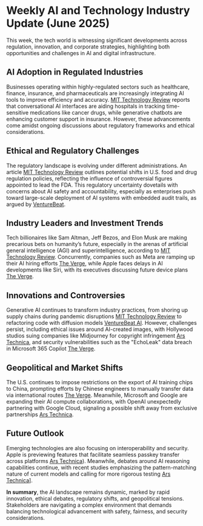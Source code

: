 # Weekly AI and Technology Industry Update (June 2025)

This week, the tech world is witnessing significant developments across regulation, innovation, and corporate strategies, highlighting both opportunities and challenges in AI and digital infrastructure.

## AI Adoption in Regulated Industries

Businesses operating within highly-regulated sectors such as healthcare, finance, insurance, and pharmaceuticals are increasingly integrating AI tools to improve efficiency and accuracy. [MIT Technology Review](https://www.technologyreview.com/2025/06/13/1118600/powering-next-gen-services-with-ai-in-regulated-industries/) reports that conversational AI interfaces are aiding hospitals in tracking time-sensitive medications like cancer drugs, while generative chatbots are enhancing customer support in insurance. However, these advancements come amidst ongoing discussions about regulatory frameworks and ethical considerations.

## Ethical and Regulatory Challenges

The regulatory landscape is evolving under different administrations. An article [MIT Technology Review](https://www.technologyreview.com/2025/06/13/1118638/food-and-drug-regulation-under-trump-administration/) outlines potential shifts in U.S. food and drug regulation policies, reflecting the influence of controversial figures appointed to lead the FDA. This regulatory uncertainty dovetails with concerns about AI safety and accountability, especially as enterprises push toward large-scale deployment of AI systems with embedded audit trails, as argued by [VentureBeat](https://venturebeat.com/ai/the-case-for-embedding-audit-trails-in-ai-systems-before-scaling/).

## Industry Leaders and Investment Trends

Tech billionaires like Sam Altman, Jeff Bezos, and Elon Musk are making precarious bets on humanity’s future, especially in the arenas of artificial general intelligence (AGI) and superintelligence, according to [MIT Technology Review](https://www.technologyreview.com/2025/06/13/1118198/agi-ai-superintelligence-billionaires/). Concurrently, companies such as Meta are ramping up their AI hiring efforts [The Verge](https://www.theverge.com/command-line-newsletter/687173/inside-mark-zuckerbergs-ai-hiring-spree), while Apple faces delays in AI developments like Siri, with its executives discussing future device plans [The Verge](https://www.theverge.com/news/685106/apple-ai-siri-delay-cra-wcdd-2025).

## Innovations and Controversies

Generative AI continues to transform industry practices, from shoring up supply chains during pandemic disruptions [MIT Technology Review](https://www.technologyreview.com/2025/06/12/1118533/shoring-up-global-supply-chains-with-generative-ai/) to refactoring code with diffusion models [VentureBeat AI](https://venturebeat.com/ai/beyond-gpt-architecture-why-googles-diffusion-approach-could-reshape-llm-deployment/). However, challenges persist, including ethical issues around AI-created images, with Hollywood studios suing companies like Midjourney for copyright infringement [Ars Technica](https://arstechnica.com/ai/2025/06/in-landmark-suit-disney-and-universal-sue-midjourney-for-ai-character-theft/), and security vulnerabilities such as the "EchoLeak" data breach in Microsoft 365 Copilot [The Verge](https://www.bleepingcomputer.com/news/security/zero-click-ai-data-leak-flaw-uncovered-in-microsoft-365-copilot/).

## Geopolitical and Market Shifts

The U.S. continues to impose restrictions on the export of AI training chips to China, prompting efforts by Chinese engineers to manually transfer data via international routes [The Verge](https://www.theverge.com/2022/9/1/23332399/us-restricts-export-ai-training-chips-nvidia-amd-china). Meanwhile, Microsoft and Google are expanding their AI compute collaborations, with OpenAI unexpectedly partnering with Google Cloud, signaling a possible shift away from exclusive partnerships [Ars Technica](https://arstechnica.com/ai/2025/06/openai-signs-surprise-deal-with-google-cloud-despite-fierce-ai-rivalry/).

## Future Outlook

Emerging technologies are also focusing on interoperability and security. Apple is previewing features that facilitate seamless passkey transfer across platforms [Ars Technica](https://arstechnica.com/security/2025/06/apple-previews-new-import-export-feature-to-make-passkeys-more-interoperable/)). Meanwhile, debates around AI reasoning capabilities continue, with recent studies emphasizing the pattern-matching nature of current models and calling for more rigorous testing [Ars Technica](https://arstechnica.com/ai/2025/06/with-the-launch-of-o3-pro-lets-talk-about-what-ai-reasoning-actually-does/)].

**In summary**, the AI landscape remains dynamic, marked by rapid innovation, ethical debates, regulatory shifts, and geopolitical tensions. Stakeholders are navigating a complex environment that demands balancing technological advancement with safety, fairness, and security considerations.